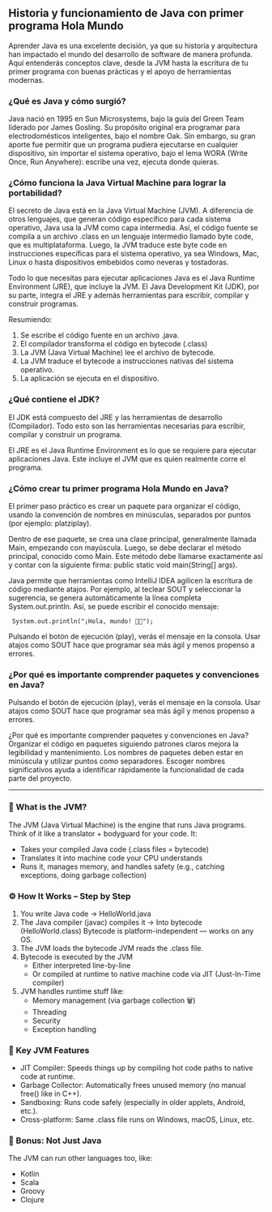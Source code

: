 <h2 align="left"> Historia y funcionamiento de Java con primer programa Hola Mundo </h2>

<p align="left"> Aprender Java es una excelente decisión, ya que su historia y arquitectura han impactado el mundo del desarrollo de software de manera profunda. Aquí entenderás conceptos clave, desde la JVM hasta la escritura de tu primer programa con buenas prácticas y el apoyo de herramientas modernas. </p>

<h3> ¿Qué es Java y cómo surgió? </h3>

<p align="left"> Java nació en 1995 en Sun Microsystems, bajo la guía del Green Team liderado por James Gosling. Su propósito original era programar para electrodomésticos inteligentes, bajo el nombre Oak. Sin embargo, su gran aporte fue permitir que un programa pudiera ejecutarse en cualquier dispositivo, sin importar el sistema operativo, bajo el lema WORA (Write Once, Run Anywhere): escribe una vez, ejecuta donde quieras. </p>

<h3> ¿Cómo funciona la Java Virtual Machine para lograr la portabilidad? </h3>

<p align="left"> El secreto de Java está en la Java Virtual Machine (JVM). A diferencia de otros lenguajes, que generan código específico para cada sistema operativo, Java usa la JVM como capa intermedia. Así, el código fuente se compila a un archivo .class en un lenguaje intermedio llamado byte code, que es multiplataforma. Luego, la JVM traduce este byte code en instrucciones específicas para el sistema operativo, ya sea Windows, Mac, Linux o hasta dispositivos embebidos como neveras y tostadoras.

Todo lo que necesitas para ejecutar aplicaciones Java es el Java Runtime Environment (JRE), que incluye la JVM. El Java Development Kit (JDK), por su parte, integra el JRE y además herramientas para escribir, compilar y construir programas. 

Resumiendo:

1. Se escribe el código fuente en un archivo .java.
2. El compilador transforma el código en bytecode (.class)
3. La JVM (Java Virtual Machine) lee el archivo de bytecode.
4. La JVM traduce el bytecode a instrucciones nativas del sistema operativo.
5. La aplicación se ejecuta en el dispositivo.

</p>

<h3> ¿Qué contiene el JDK? </h3>

<p align="left"> El JDK está compuesto del JRE y las herramientas de desarrollo (Compilador). Todo esto son las herramientas necesarias para escribir, compilar y construir un programa.

El JRE es el Java Runtime Environment es lo que se requiere para ejecutar aplicaciones Java. Este incluye el JVM que es quien realmente corre el programa.

</p>

<h3> ¿Cómo crear tu primer programa Hola Mundo en Java? </h3>

<p align="left"> El primer paso práctico es crear un paquete para organizar el código, usando la convención de nombres en minúsculas, separados por puntos (por ejemplo: platziplay).

Dentro de ese paquete, se crea una clase principal, generalmente llamada Main, empezando con mayúscula. Luego, se debe declarar el método principal, conocido como Main. Este método debe llamarse exactamente así y contar con la siguiente firma: public static void main(String[] args).

Java permite que herramientas como IntelliJ IDEA agilicen la escritura de código mediante atajos. Por ejemplo, al teclear SOUT y seleccionar la sugerencia, se genera automáticamente la línea completa System.out.println. Así, se puede escribir el conocido mensaje:

<code> System.out.println("¡Hola, mundo! 🧑‍💻"); </code>

Pulsando el botón de ejecución (play), verás el mensaje en la consola. Usar atajos como SOUT hace que programar sea más ágil y menos propenso a errores.</p>

<h3> ¿Por qué es importante comprender paquetes y convenciones en Java? </h3>

<p align="left"> Pulsando el botón de ejecución (play), verás el mensaje en la consola. Usar atajos como SOUT hace que programar sea más ágil y menos propenso a errores.

¿Por qué es importante comprender paquetes y convenciones en Java?
Organizar el código en paquetes siguiendo patrones claros mejora la legibilidad y mantenimiento. Los nombres de paquetes deben estar en minúscula y utilizar puntos como separadores. Escoger nombres significativos ayuda a identificar rápidamente la funcionalidad de cada parte del proyecto. </p>

<hr>

<h3> 🚀 What is the JVM? </h3>

<p align="left"> The JVM (Java Virtual Machine) is the engine that runs Java programs. Think of it like a translator + bodyguard for your code. It:

* Takes your compiled Java code (.class files = bytecode)
* Translates it into machine code your CPU understands
* Runs it, manages memory, and handles safety (e.g., catching exceptions, doing garbage collection) </p>

<h3> ⚙️ How It Works – Step by Step </h3>

<p> 

1. You write Java code → HelloWorld.java
2. The Java compiler (javac) compiles it → Into bytecode (HelloWorld.class) Bytecode is platform-independent — works on any OS.
3. The JVM loads the bytecode JVM reads the .class file.
4. Bytecode is executed by the JVM
    * Either interpreted line-by-line
    * Or compiled at runtime to native machine code via JIT (Just-In-Time compiler)
5. JVM handles runtime stuff like:
    * Memory management (via garbage collection 🗑️)
    * Threading
    * Security
    * Exception handling

</p>

<h3> 🧠 Key JVM Features </h3>

<p> 

* JIT Compiler: Speeds things up by compiling hot code paths to native code at runtime.
* Garbage Collector: Automatically frees unused memory (no manual free() like in C++).
* Sandboxing: Runs code safely (especially in older applets, Android, etc.).
* Cross-platform: Same .class file runs on Windows, macOS, Linux, etc.

</p>

<h3> 🧩 Bonus: Not Just Java </h3>

<p> 

The JVM can run other languages too, like:

* Kotlin
* Scala
* Groovy
* Clojure

</p>